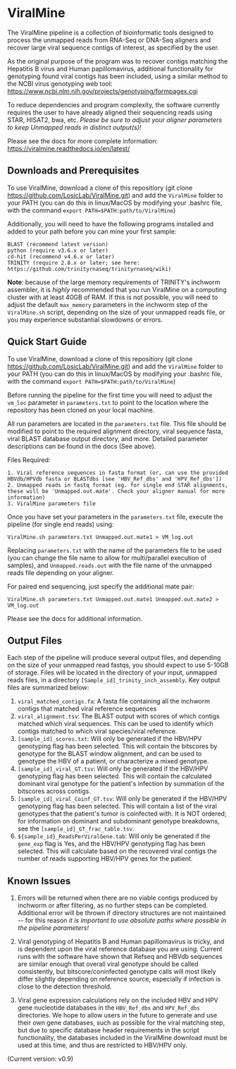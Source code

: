 ViralMine
=============

The ViralMine pipeline is a collection of bioinformatic tools designed to process the unmapped reads from RNA-Seq or DNA-Seq aligners and recover large viral sequence contigs of interest, as specified by the user. 

As the original purpose of the program was to recover contigs matching the Hepatitis B virus and Human papillomavirus, additional functionality for genotyping found viral contigs has been included, using a similar method to the NCBI virus genotyping web tool: https://www.ncbi.nlm.nih.gov/projects/genotyping/formpagex.cgi

To reduce dependencies and program complexity, the software currently requires the user to have already aligned their sequencing reads using STAR, HISAT2, bwa, etc. *Please be sure to adjust your aligner parameters to keep Unmapped reads in distinct output(s)!*

Please see the docs for more complete information: https://viralmine.readthedocs.io/en/latest/


## Downloads and Prerequisites ##

To use ViralMine, download a clone of this repositiory (git clone https://github.com/LosicLab/ViralMine.git) and add the `ViralMine` folder to your PATH (you can do this in linux/MacOS by modifying your .bashrc file, with the command `export PATH=$PATH:path/to/ViralMine`)

Additionally, you will need to have the following programs installed and added to your path before you can mine your first sample:

```
BLAST (recommend latest version)
python (require v3.6.x or later)
cd-hit (recommend v4.6.x or later)
TRINITY (require 2.8.x or later; see here: https://github.com/trinityrnaseq/trinityrnaseq/wiki)
```

**Note**: because of the large memory requirements of TRINITY's inchworm assembler, it is *highly* recommended that you run ViralMine on a computing cluster with at least 40GB of RAM. If this is not possible, you will need to adjust the default `max_memory` parameters in the inchworm step of the `ViralMine.sh` script, depending on the size of your unmapped reads file, or you may experience substantial slowdowns or errors.


## Quick Start Guide ##

To use ViralMine, download a clone of this repositiory (git clone https://github.com/LosicLab/ViralMine.git) and add the `ViralMine` folder to your PATH (you can do this in linux/MacOS by modifying your .bashrc file, with the command `export PATH=$PATH:path/to/ViralMine`)

Before running the pipeline for the first time you will need to adjust the `vm_loc` parameter in `parameters.txt` to point to the location where the repository has been cloned on your local machine.

All run parameters are located in the `parameters.txt` file. This file should be modified to point to the required alignment directory, viral sequence fasta, viral BLAST database output directory, and more. Detailed parameter descriptions can be found in the docs (See above).

Files Required:

```
1. Viral reference sequences in fasta format (or, can use the provided HBVdb/HPVdb fasta or BLASTdbs [see 'HBV_Ref_dbs' and 'HPV_Ref_dbs'])
2. Unmapped reads in fastq format (eg. for single end STAR alignments, these will be 'Unmapped.out.mate'. Check your aligner manual for more information)
3. ViralMine parameters file
```

Once you have set your parameters in the `parameters.txt` file, execute the pipeline (for single end reads) using:

```
ViralMine.sh parameters.txt Unmapped.out.mate1 > VM_log.out
```

Replacing `parameters.txt` with the name of the parameters file to be used (you can change the file name to allow for multi/parallel execution of samples), and `Unmapped.reads.out` with the file name of the unmapped reads file depending on your aligner.

For paired end sequencing, just specify the additional mate pair:

```
ViralMine.sh parameters.txt Unmapped.out.mate1 Unmapped.out.mate2 > VM_log.out
```

Please see the docs for additional information.


## Output Files ##

Each step of the pipeline will produce several output files, and depending on the size of your unmapped read fastqs, you should expect to use 5-10GB of storage. Files will be located in the directory of your input, unmapped reads files, in a directory `[Sample_id]_trinity_inch_assembly`. Key output files are summarized below:

1. `viral_matched_contigs.fa`: A fasta file containing all the inchworm contigs that matched viral reference sequences
2. `viral_alignment.tsv`: The BLAST output with scores of which contigs matched which viral sequences. This can be used to identify which contigs matched to which viral species/viral reference.
3. `[sample_id]_scores.txt`: Will only be generated if the HBV/HPV genotyping flag has been selected. This will contain the bitscores by genotype for the BLAST window alignment, and can be used to genotype the HBV of a patient, or characterize a mixed genotype.
4. `[sample_id]_viral_GT.tsv`: Will only be generated if the HBV/HPV genotyping flag has been selected. This will contain the calculated dominant viral genotype for the patient's infection by summation of the bitscores across contigs.
5. `[sample_id]_viral_Coinf_GT.tsv`: Will only be generated if the HBV/HPV genotyping flag has been selected. This will contain a list of the viral genotypes that the patient's tumor is coinfected with. It is NOT ordered; for information on dominant and subdominant genotype breakdowns, see the `[sample_id]_GT_frac_table.tsv`.
6. `${sample_id}_ReadsPerViralGene.tab`: Will only be generated if the `gene_exp` flag is Yes, and the HBV/HPV genotyping flag has been selected. This will calculate based on the recovered viral contigs the number of reads supporting HBV/HPV genes for the patient.

## Known Issues ##

1. Errors will be returned when there are no viable contigs produced by inchworm or after filtering, as no further steps can be completed. Additional error will be thrown if directory structures are not maintained -- for this reason *it is important to use absolute paths where possible in the pipeline parameters!*

2. Viral genotyping of Hepatitis B and Human papillomavirus is tricky, and is dependent upon the viral reference database you are using. Current runs with the software have shown that Refseq and HBVdb sequences are similar enough that overall viral genotype should be called consistently, but bitscore/coninfected genotype calls will most likely differ slightly depending on reference source, especially if infection is close to the detection threshold. 

3. Viral gene expression calculations rely on the included HBV and HPV gene nucleotide databases in the `HBV_Ref_dbs` and `HPV_Ref_dbs` directories. We hope to allow users in the future to generate and use their own gene databases, such as possible for the viral matching step, but due to specific database header requirements in the script functionality, the databases included in the ViralMine download must be used at this time, and thus are restricted to HBV/HPV only.


(Current version: v0.9)
